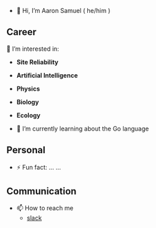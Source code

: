 - 👋 Hi, I’m Aaron Samuel ( he/him )
 
## Career

👀 I’m interested in:

- **Site Reliability**
- **Artificial Intelligence**
- **Physics**
- **Biology**
- **Ecology**

- 🌱 I’m currently learning about the Go language
  
## Personal

- ⚡ Fun fact: ...
...

## Communication

- 📫 How to reach me   
  - [slack](https://mlb.enterprise.slack.com/archives/D07SRJXJ8C9)

<!---
aaronpsamuel-mlb/aaronpsamuel-mlb is a ✨ special ✨ repository because its `README.md` (this file) appears on your GitHub profile.
You can click the Preview link to take a look at your changes.
--->
